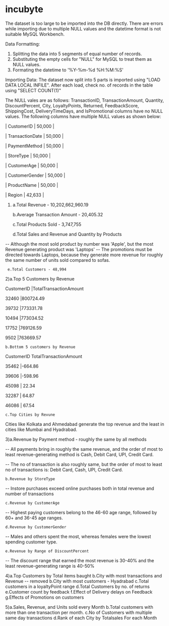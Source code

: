 # incubyte
The dataset is too large to be imported into the DB directly. There are errors while importing due to multiple NULL values and the datetime format is not suitable MySQL Workbench.

Data Formatting:
1) Splitting the data into 5 segments of equal number of records.
2) Substituting the empty cells for "NULL" for MySQL to treat them as NULL values.
3) Formating the datetime to '%Y-%m-%d %H:%M:%S'

Importing Data: The dataset now split into 5 parts is imported using "LOAD DATA LOCAL INFILE". After each load, check no. of records in the table using "SELECT COUNT(1)"

The NULL vales are as follows: TransactionID, TransactionAmount, Quantity, DiscountPercent, City, LoyaltyPoints, Returned, FeedbackScore, ShippingCost, DeliveryTimeDays, and IsPromotional columns have no NULL values. The following columns have multiple NULL values as shown below: 

| CustomerID       | 50,000 | 

| TransactionDate  | 50,000 | 

| PaymentMethod    | 50,000 |

| StoreType        | 50,000 | 

| CustomerAge      | 50,000 | 

| CustomerGender   | 50,000 | 

| ProductName      | 50,000 | 

| Region           | 42,633 |



1) a.Total Revenue - 10,202,662,960.19

	 b.Average Transaction Amount - 20,405.32

	 c.Total Products Sold - 3,747,755

	 d.Total Sales and Revenue and Quantity by Products

-- Although the most sold product by number was 'Apple', but the most Revenue generating product was 'Laptops'
-- The promotions must be directed towards Laptops, because they generate more revenue for roughly the same number of units sold compared to sofas.

	 e.Total Customers - 48,994

2)a.Top 5 Customers by Revenue

CustomerID	|TotalTransactionAmount

32460		|800724.49

39732		|773331.78

10494		|773034.52

17752		|769126.59

9502		|763669.57

	b.Bottom 5 customers by Revenue

CustomerID	TotalTransactionAmount
 
35462		|-664.86

39606		|-598.96

45098		| 22.34

32287		| 64.87

46086		| 67.54

	c.Top Cities by Revune

 Cities like Kolkata and Ahmedabad generate the top revenue and the least in cities like Mumbai and Hyadrabad. 

3)a.Revenue by Payment method - roughly the same by all methods

-- All payments bring in roughly the same revenue, and the order of most to least revenue-generating method is Cash, Debit Card, UPI, Credit Card. 

-- The no of transaction is also roughly same, but the order of most to least no of transactions is: Debit Card, Cash, UPI, Credit Card.


	b.Revenue by StoreType
-- Instore purchases exceed online purchases both in total revenue and number of transactions
 
	c.Revenue by CustomerAge

-- Highest paying customers belong to the 46-60 age range, followed by 60+ and 36-45 age ranges. 

	d.Revenue by CustomerGender
 
-- Males and others spent the most, whereas females were the lowest spending customer type.

	e.Revenue by Range of DiscountPercent

-- The discount range that earned the most revenue is 30-40% and the least revenue-generating range is 40-50%

4)a.Top Customers by Total items baught
	b.City with most transactions and Revenue
	-- removed b.City with most customers - Hyadrabad
	c.Total customers in a loyaltyPoint range
	d.Total Customers by no. of returns
	e.Customer count by feedback
	f.Effect of Delivery delays on Feedback
	g.Effects of Promotions on customers

5)a.Sales, Revenue, and Units sold every Month
	b.Total customers with more than one transaction per month.
	c.No of Customers with multiple same day transactions
	d.Rank of each City by Totalsales For each Month
